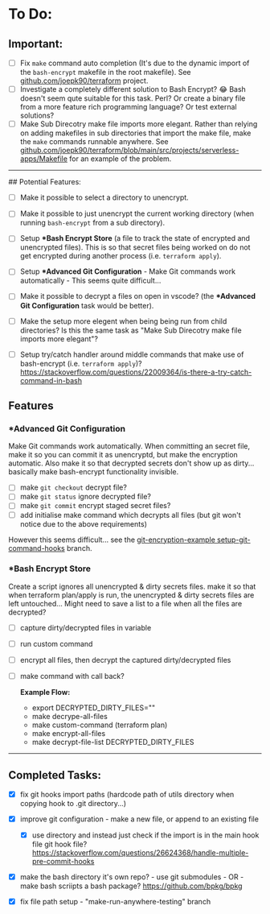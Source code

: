 # To Do:

## Important:
- [ ] Fix `make` command auto completion (It's due to the dynamic import of the `bash-encrypt` makefile in the root makefile). See [github.com/joepk90/terraform](https://github.com/joepk90/terraform) project.
- [ ] Investigate a completely different solution to Bash Encrypt? 😂 Bash doesn't seem qute suitable for this task. Perl? Or create a binary file from a more feature rich programming language? Or test external solutions?
- [ ] Make Sub Direcotry make file imports more elegant. Rather than relying on adding makefiles in sub directories that import the make file, make the `make` commands runnable anywhere. See [github.com/joepk90/terraform/blob/main/src/projects/serverless-apps/Makefile](https://github.com/joepk90/terraform/blob/main/src/projects/serverless-apps/Makefile) for an example of the problem.

---

## Potential Features:
- [ ] Make it possible to select a directory to unencrypt.
- [ ] Make it possible to just unencrypt the current working directory (when running `bash-encrypt` from a sub directory).
- [ ] Setup <b>*Bash Encrypt Store</b> (a file to track the state of encrypted and unencrypted files). This is so that secret files being worked on do not get encrypted during another process (i.e. `terraform apply`).
- [ ] Setup <b>*Advanced Git Configuration</b> - Make Git commands work automatically - This seems quite difficult...
- [ ] Make it possible to decrypt a files on open in vscode? (the <b>*Advanced Git Configuration</b> task would be better).
- [ ] Make the setup more elegent when being being run from child directories? Is this the same task as "Make Sub Direcotry make file imports more elegant"?
- [ ] Setup try/catch handler around middle commands that make use of bash-encrypt (i.e. `terraform apply`)? https://stackoverflow.com/questions/22009364/is-there-a-try-catch-command-in-bash




## Features

### *Advanced Git Configuration
Make Git commands work automatically. When committing an secret file, make it so you can commit it as unencryptd, but make the encryption automatic. Also make it so that decrypted secrets don't show up as dirty... basically make bash-encrypt functionality invisible.
  - [ ] make `git checkout` decrypt file?
  - [ ] make `git status` ignore decrypted file?
  - [ ] make `git commit` encrypt staged secret files?
  - [ ] add initialise make command which decrypts all files (but git won't notice due to the above requirements)

However this seems difficult... see the [git-encryption-example setup-git-command-hooks](https://github.com/joepk90/git-encryption-example/compare/main...setup-git-command-hooks) branch.


### *Bash Encrypt Store
Create a script ignores all unencrypted & dirty secrets files. make it so that when terraform plan/apply is run,
the unencrypted & dirty secrets files are left untouched... Might need to save a list to a file when all the files are decrypted?

- [ ] capture dirty/decrypted files in variable
- [ ] run custom command
- [ ] encrypt all files, then decrypt the captured dirty/decrypted files
- [ ] make command with call back?
  
  <b>Example Flow:</b>
  - export DECRYPTED_DIRTY_FILES=""
  - make decrype-all-files
  - make custom-command (terraform plan)
  - make encrypt-all-files
  - make decrypt-file-list DECRYPTED_DIRTY_FILES

---

## Completed Tasks:
- [x] fix git hooks import paths (hardcode path of utils directory when copying hook to .git directory...)
- [x] improve git configuration - make a new file, or append to an existing file
  - [x] use directory and instead just check if the import is in the main hook file
        git hook file? https://stackoverflow.com/questions/26624368/handle-multiple-pre-commit-hooks
- [x] make the bash directory it's own repo? - use git submodules - OR - make bash scriipts a bash package? https://github.com/bpkg/bpkg
 - [x] fix file path setup - "make-run-anywhere-testing" branch

  
